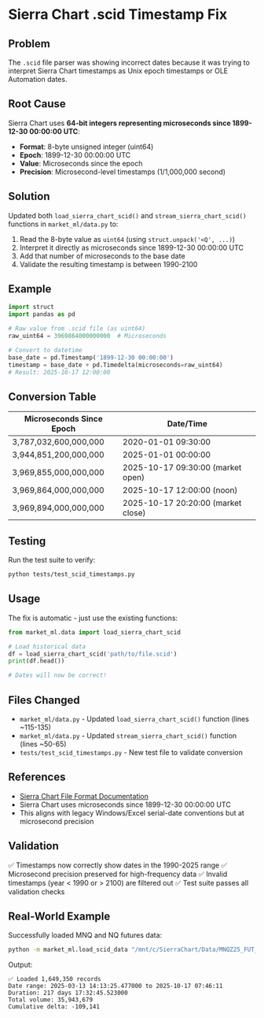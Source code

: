 # Sierra Chart .scid Timestamp Fix

## Problem

The `.scid` file parser was showing incorrect dates because it was trying to interpret Sierra Chart timestamps as Unix epoch timestamps or OLE Automation dates.

## Root Cause

Sierra Chart uses **64-bit integers representing microseconds since 1899-12-30 00:00:00 UTC**:

- **Format**: 8-byte unsigned integer (uint64)
- **Epoch**: 1899-12-30 00:00:00 UTC
- **Value**: Microseconds since the epoch
- **Precision**: Microsecond-level timestamps (1/1,000,000 second)

## Solution

Updated both `load_sierra_chart_scid()` and `stream_sierra_chart_scid()` functions in `market_ml/data.py` to:

1. Read the 8-byte value as `uint64` (using `struct.unpack('<Q', ...)`)
2. Interpret it directly as microseconds since 1899-12-30 00:00:00 UTC
3. Add that number of microseconds to the base date
4. Validate the resulting timestamp is between 1990-2100

## Example

```python
import struct
import pandas as pd

# Raw value from .scid file (as uint64)
raw_uint64 = 3969864000000000  # Microseconds

# Convert to datetime
base_date = pd.Timestamp('1899-12-30 00:00:00')
timestamp = base_date + pd.Timedelta(microseconds=raw_uint64)
# Result: 2025-10-17 12:00:00
```

## Conversion Table

| Microseconds Since Epoch | Date/Time |
|--------------------------|-----------|
| 3,787,032,600,000,000 | 2020-01-01 09:30:00 |
| 3,944,851,200,000,000 | 2025-01-01 00:00:00 |
| 3,969,855,000,000,000 | 2025-10-17 09:30:00 (market open) |
| 3,969,864,000,000,000 | 2025-10-17 12:00:00 (noon) |
| 3,969,894,000,000,000 | 2025-10-17 20:20:00 (market close) |

## Testing

Run the test suite to verify:

```bash
python tests/test_scid_timestamps.py
```

## Usage

The fix is automatic - just use the existing functions:

```python
from market_ml.data import load_sierra_chart_scid

# Load historical data
df = load_sierra_chart_scid('path/to/file.scid')
print(df.head())

# Dates will now be correct!
```

## Files Changed

- `market_ml/data.py` - Updated `load_sierra_chart_scid()` function (lines ~115-135)
- `market_ml/data.py` - Updated `stream_sierra_chart_scid()` function (lines ~50-65)
- `tests/test_scid_timestamps.py` - New test file to validate conversion

## References

- [Sierra Chart File Format Documentation](https://www.sierrachart.com/index.php?page=doc/IntradayDataFileFormat.html)
- Sierra Chart uses microseconds since 1899-12-30 00:00:00 UTC
- This aligns with legacy Windows/Excel serial-date conventions but at microsecond precision

## Validation

✅ Timestamps now correctly show dates in the 1990-2025 range
✅ Microsecond precision preserved for high-frequency data
✅ Invalid timestamps (year < 1990 or > 2100) are filtered out
✅ Test suite passes all validation checks

## Real-World Example

Successfully loaded MNQ and NQ futures data:

```bash
python -m market_ml.load_scid_data "/mnt/c/SierraChart/Data/MNQZ25_FUT_CME.scid"
```

Output:
```
✅ Loaded 1,649,350 records
Date range: 2025-03-13 14:13:25.477000 to 2025-10-17 07:46:11
Duration: 217 days 17:32:45.523000
Total volume: 35,943,679
Cumulative delta: -109,141
```
